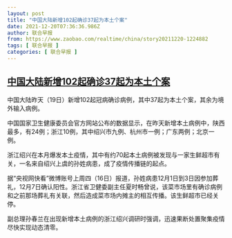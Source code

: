 ```yaml
---
layout: post
title: "中国大陆新增102起确诊37起为本土个案"
date: 2021-12-20T07:36:36.986Z
author: 联合早报
from: https://www.zaobao.com/realtime/china/story20211220-1224882
tags: [ 联合早报 ]
categories: [ 联合早报 ]
---
```

<!--1640005920000-->
[中国大陆新增102起确诊37起为本土个案](https://www.zaobao.com/realtime/china/story20211220-1224882)
------

<div>
<p>中国大陆昨天（19日）新增102起冠病确诊病例，其中37起为本土个案，其余为境外输入病例。</p><p>中国国家卫生健康委员会官方网站公布的数据显示，在昨天新增本土病例中，陕西最多，有24例；浙江10例，其中绍兴市九例、杭州市一例；广东两例；北京一例。</p><p>浙江绍兴在本月爆发本土疫情，其中有约70起本土病例被发现与一家生鲜超市有关，一名来自绍兴上虞的孙姓病患，成了疫情传播链的起点。</p><section id="imu"><div id="dfp-ad-imu1">        </div></section><p>据“央视网快看”微博账号上周四（16日）报道，孙姓病患12月1日到3日因参加葬礼，12月7日确认阳性。浙江省卫健委副主任夏时畅曾说，该菜市场里有确诊病例和之前那场葬礼有关联，然后造成菜市场内摊主的相互传播。该生鲜超市已经关停。</p><p>副总理孙春兰在出现新增本土病例的浙江绍兴调研时强调，迅速果断处置聚集疫情 尽快实现动态清零。</p>      <div class="cx_paywall_placeholder" id="sph_cdp_40"></div>
</div>
